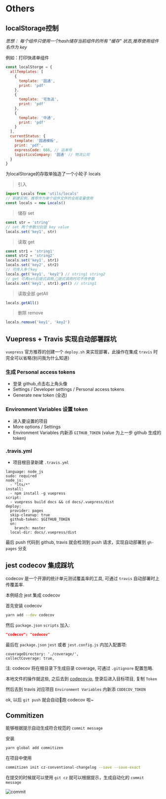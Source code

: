 # Others

## localStorage控制
*思想： 每个组件只使用一个hash储存当前组件的所有 "缓存" 状态,推荐使用组件名作为 key*

例如：打印快递单组件
```javascript
const localStorge = {
  allTemplates: [
    {
      template: '圆通',
      print: 'pdf'
    },
    {
      template: '宅急送',
      print: 'pdf'
    },
    {
      template: '中通',
      print: 'pdf'
    }
  ],
  currentStatus: {
    template: '圆通模板',
    print: 'pdf',
    expressCode: 666, // 运单号
    logisticsCompany: '圆通' // 物流公司
  }
}
```

为localStorage的存取单独造了一个小轮子 locals

> 引入
```javascript
import Locals from 'utils/locals'
// 新建实例，推荐作为单个组件文件的全局变量使用
const locals = new Locals()
```
> 储存 set
```javascript
const str = 'string'
// set 两个参数分别是 key value
locals.set('key1', str)
```
> 读取 get
```javascript
const str1 = 'string1'
const str2 = 'string2'
locals.set('key1', str1)
locals.set('key2', str2)
// 可传入多个key
locals.get('key1', 'key2') // string1 string2
// get 可再set后链式调用,链式调用时可不传参数
locals.set('key1', str1).get() // string1
```
> 读取全部 getAll
```javascript
locals.getAll()
```
> 删除 remove
```javascript
locals.remove('key1', 'key2')
```

## Vuepress + Travis 实现自动部署踩坑

`vuepress` 官方推荐的创建一个 `deploy.sh` 来实现部署，此操作在集成 `travis` 时完全可以省略(别问我为什么知道)

### 生成 Personal access tokens
- 登录 github,点击右上角头像
- Settings / Developer settings / Personal access tokens
- Generate new token (全选)

### Environment Variables 设置 token
- 进入要设置的项目
- More options / Settings
- Environment Variables 内新添 `GITHUB_TOKEN` (value 为上一步 github 生成的 token)

### .travis.yml
- 项目根目录新建 `.travis.yml`
```
language: node_js
sudo: required
node_js:
  - "lts/*"
install:
  - npm install -g vuepress
script:
  - vuepress build docs && cd docs/.vuepress/dist
deploy:
  provider: pages
  skip-cleanup: true
  github-token: $GITHUB_TOKEN
  on:
    branch: master
  local-dir: docs/.vuepress/dist
```

最后 push 代码到 github, travis 就会检测到 push 请求，实现自动部署到 `gh-pages` 分支

##  jest codecov 集成踩坑

codecov 是一个开源的统计单元测试覆盖率的工具, 可通过 `travis` 自动部署时上传覆盖率.

本例结合 jest 集成 codecov

首先安装 codecov
```bash
yarn add --dev codecov
```
然后 `package.json` `scripts` 加入:
```json
"codecov": "codecov"
```
最后在 `package.json` `jest` 或者 `jest.config.js` 内加入配置项:
```
coverageDirectory: './coverage/',
collectCoverage: true,
```
注: codecov 将在根目录下生成目录 coverage, 可通过 `.gitignore` 配置忽略.

本地文件的操作就这些, 之后去到 [codecov.io](https://codecov.io/), 登录后进入目标项目, 复制 `Token`

然后去到 travis 对应项目 `Environment Variables` 内新添 `CODECOV_TOKEN`

ok, 以后 `git push` 就会自动跑 codecov 啦~

## Commitizen
能够根据提示自动生成符合规范的 `commit message`

安装
```bash
yarn global add commitizen
```

在项目中使用
```bash
commitizen init cz-conventional-changelog --save --save-exact
```

在提交的时候就可以使用 `git cz` 就可以根据提示，生成自动化的 `commit message`

![commit](https://user-gold-cdn.xitu.io/2018/10/27/166b47239dd94158?imageslim)